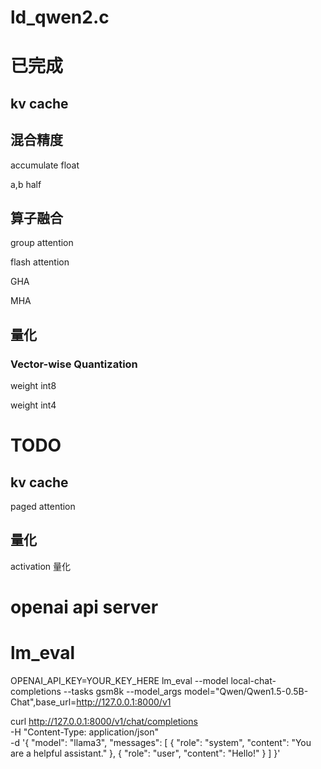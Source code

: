 # ld_qwen2.c

# 已完成
## kv cache
## 混合精度 

accumulate float

a,b half

## 算子融合

group attention

flash attention

GHA

MHA

## 量化
### Vector-wise Quantization
weight int8

weight int4

# TODO
## kv cache

paged attention

## 量化

activation 量化

# openai api server

# lm_eval

OPENAI_API_KEY=YOUR_KEY_HERE lm_eval --model local-chat-completions --tasks gsm8k --model_args model="Qwen/Qwen1.5-0.5B-Chat",base_url=http://127.0.0.1:8000/v1

curl http://127.0.0.1:8000/v1/chat/completions \
    -H "Content-Type: application/json" \
    -d '{
        "model": "llama3",
        "messages": [
            {
                "role": "system",
                "content": "You are a helpful assistant."
            },
            {
                "role": "user",
                "content": "Hello!"
            }
        ]
    }'
